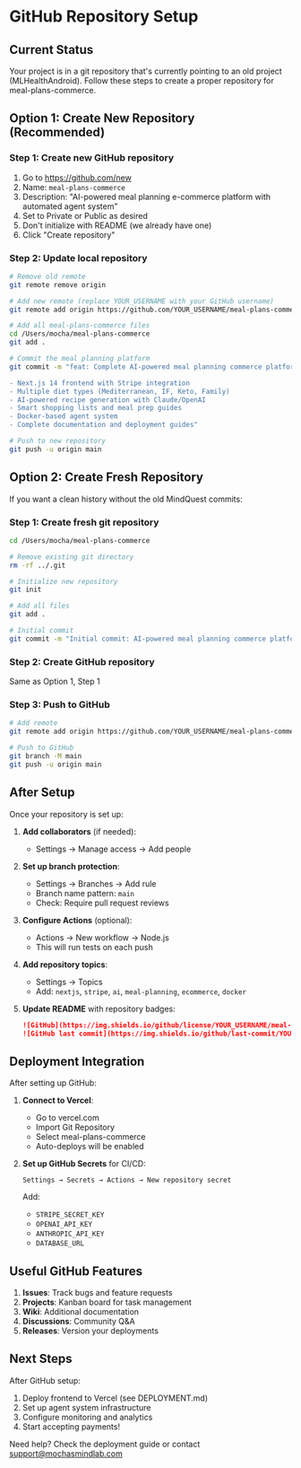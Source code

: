 # GitHub Repository Setup

## Current Status
Your project is in a git repository that's currently pointing to an old project (MLHealthAndroid). Follow these steps to create a proper repository for meal-plans-commerce.

## Option 1: Create New Repository (Recommended)

### Step 1: Create new GitHub repository
1. Go to https://github.com/new
2. Name: `meal-plans-commerce`
3. Description: "AI-powered meal planning e-commerce platform with automated agent system"
4. Set to Private or Public as desired
5. Don't initialize with README (we already have one)
6. Click "Create repository"

### Step 2: Update local repository
```bash
# Remove old remote
git remote remove origin

# Add new remote (replace YOUR_USERNAME with your GitHub username)
git remote add origin https://github.com/YOUR_USERNAME/meal-plans-commerce.git

# Add all meal-plans-commerce files
cd /Users/mocha/meal-plans-commerce
git add .

# Commit the meal planning platform
git commit -m "feat: Complete AI-powered meal planning commerce platform

- Next.js 14 frontend with Stripe integration
- Multiple diet types (Mediterranean, IF, Keto, Family)
- AI-powered recipe generation with Claude/OpenAI
- Smart shopping lists and meal prep guides
- Docker-based agent system
- Complete documentation and deployment guides"

# Push to new repository
git push -u origin main
```

## Option 2: Create Fresh Repository

If you want a clean history without the old MindQuest commits:

### Step 1: Create fresh git repository
```bash
cd /Users/mocha/meal-plans-commerce

# Remove existing git directory
rm -rf ../.git

# Initialize new repository
git init

# Add all files
git add .

# Initial commit
git commit -m "Initial commit: AI-powered meal planning commerce platform"
```

### Step 2: Create GitHub repository
Same as Option 1, Step 1

### Step 3: Push to GitHub
```bash
# Add remote
git remote add origin https://github.com/YOUR_USERNAME/meal-plans-commerce.git

# Push to GitHub
git branch -M main
git push -u origin main
```

## After Setup

Once your repository is set up:

1. **Add collaborators** (if needed):
   - Settings → Manage access → Add people

2. **Set up branch protection**:
   - Settings → Branches → Add rule
   - Branch name pattern: `main`
   - Check: Require pull request reviews

3. **Configure Actions** (optional):
   - Actions → New workflow → Node.js
   - This will run tests on each push

4. **Add repository topics**:
   - Settings → Topics
   - Add: `nextjs`, `stripe`, `ai`, `meal-planning`, `ecommerce`, `docker`

5. **Update README** with repository badges:
   ```markdown
   ![GitHub](https://img.shields.io/github/license/YOUR_USERNAME/meal-plans-commerce)
   ![GitHub last commit](https://img.shields.io/github/last-commit/YOUR_USERNAME/meal-plans-commerce)
   ```

## Deployment Integration

After setting up GitHub:

1. **Connect to Vercel**:
   - Go to vercel.com
   - Import Git Repository
   - Select meal-plans-commerce
   - Auto-deploys will be enabled

2. **Set up GitHub Secrets** for CI/CD:
   ```
   Settings → Secrets → Actions → New repository secret
   ```
   Add:
   - `STRIPE_SECRET_KEY`
   - `OPENAI_API_KEY`
   - `ANTHROPIC_API_KEY`
   - `DATABASE_URL`

## Useful GitHub Features

1. **Issues**: Track bugs and feature requests
2. **Projects**: Kanban board for task management
3. **Wiki**: Additional documentation
4. **Discussions**: Community Q&A
5. **Releases**: Version your deployments

## Next Steps

After GitHub setup:
1. Deploy frontend to Vercel (see DEPLOYMENT.md)
2. Set up agent system infrastructure
3. Configure monitoring and analytics
4. Start accepting payments!

Need help? Check the deployment guide or contact support@mochasmindlab.com